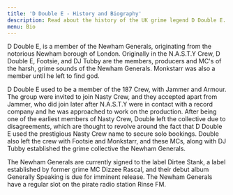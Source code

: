 ```yaml
---
title: 'D Double E - History and Biography'
description: Read about the history of the UK grime legend D Double E. Bluku Bluku!
menu: Bio
---
```


D Double E, is a member of the Newham Generals, originating from the notorious Newham borough of London. Originally in the N.A.S.T.Y Crew, D Double E, Footsie, and DJ Tubby are the members, producers and MC's of the harsh, grime sounds of the Newham Generals. Monkstarr was also a member until he left to find god.

D Double E used to be a member of the 187 Crew, with Jammer and Armour. The group were invited to join Nasty Crew, and they accepted apart from Jammer, who did join later after N.A.S.T.Y were in contact with a record company and he was approached to work on the production. After being one of the earliest members of Nasty Crew, Double left the collective due to disagreements, which are thought to revolve around the fact that D Double E used the prestigious Nasty Crew name to secure solo bookings. Double also left the crew with Footsie and Monkstarr, and these MCs, along with DJ Tubby established the grime collective the Newham Generals.

The Newham Generals are currently signed to the label Dirtee Stank, a label established by former grime MC Dizzee Rascal, and their debut album Generally Speaking is due for imminent release. The Newham Generals have a regular slot on the pirate radio station Rinse FM.
